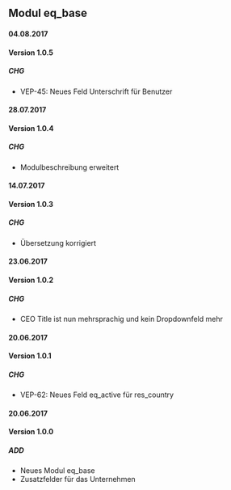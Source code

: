 ## Modul eq_base


#### 04.08.2017
#### Version 1.0.5
##### CHG
- VEP-45: Neues Feld Unterschrift für Benutzer


#### 28.07.2017
#### Version 1.0.4
##### CHG
- Modulbeschreibung erweitert


#### 14.07.2017
#### Version 1.0.3
##### CHG
- Übersetzung korrigiert 


#### 23.06.2017
#### Version 1.0.2
##### CHG
- CEO Title ist nun mehrsprachig und kein Dropdownfeld mehr 


#### 20.06.2017
#### Version 1.0.1
##### CHG
- VEP-62: Neues Feld eq_active für res_country


#### 20.06.2017
#### Version 1.0.0
##### ADD
- Neues Modul eq_base
- Zusatzfelder für das Unternehmen
